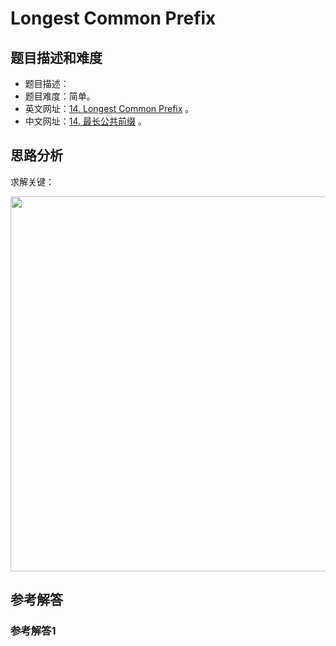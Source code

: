 # Longest Common Prefix

## 题目描述和难度
+ 题目描述：
+ 题目难度：简单。
+ 英文网址：[14. Longest Common Prefix](https://leetcode.com/problems/longest-common-prefix/description/)  。
+ 中文网址：[14. 最长公共前缀](https://leetcode-cn.com/problems/longest-common-prefix/description/)  。
## 思路分析
求解关键：

<img src="https://liweiwei1419.github.io/images/leetcode-solution/" width="600">

## 参考解答
### 参考解答1

```java

```